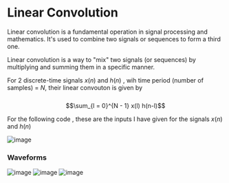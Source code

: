 # Linear Convolution

Linear convolution is a fundamental operation in signal processing and mathematics. It's used to combine two signals or sequences to form a third one. 

Linear convolution is a way to "mix" two signals (or sequences) by multiplying and summing them in a specific manner.

For 2 discrete-time signals $x(n)$ and $h(n)$ , wih time period (number of samples) = $N$, their linear convouton is given by <br><br>
$$\sum_{l = 0}^{N - 1} x(l) h(n-l)$$

For the following code , these are the inputs I have given for the signals $x(n)$ and $h(n)$

![image](https://github.com/user-attachments/assets/7ee23969-7e8b-4857-aed3-b5ee96f01713)

### Waveforms

![image](https://github.com/user-attachments/assets/42101a1a-4ded-4049-9e12-dbce1f0355d1)
![image](https://github.com/user-attachments/assets/b4926cca-3f02-4229-9f52-b172f4ba4b0e)
![image](https://github.com/user-attachments/assets/e27655d5-48df-4d3b-a6ab-524501cbf588)




